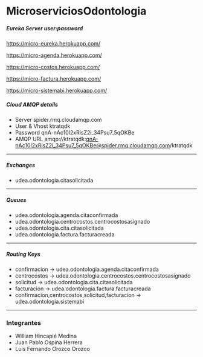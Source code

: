 # MicroserviciosOdontologia

##### Eureka Server user:password

https://micro-eureka.herokuapp.com/

https://micro-agenda.herokuapp.com/

https://micro-costos.herokuapp.com/

https://micro-factura.herokuapp.com/

https://micro-sistemabi.herokuapp.com/

##### Cloud AMQP details

* Server	spider.rmq.cloudamqp.com
* User & Vhost	ktratqdk
* Password	qnA-nAc10I2xRisZ2i_34Psu7_5qOKBe
* AMQP URL	amqp://ktratqdk:qnA-nAc10I2xRisZ2i_34Psu7_5qOKBe@spider.rmq.cloudamqp.com/ktratqdk

---

##### Exchanges

* udea.odontologia.citasolicitada

---

##### Queues

* udea.odontologia.agenda.citaconfirmada
* udea.odontologia.centrocostos.centrocostosasignado
* udea.odontologia.cita.citasolicitada
* udea.odontologia.factura.facturacreada

---

##### Routing Keys

* confirmacion -> udea.odontologia.agenda.citaconfirmada
* centrocostos -> udea.odontologia.centrocostos.centrocostosasignado
* solicitud -> udea.odontologia.cita.citasolicitada
* facturacion -> udea.odontologia.factura.facturacreada
* confirmacion,centrocostos,solicitud,facturacion -> udea.odontologia.sistemabi

---

### Integrantes

* William Hincapié Medina
* Juan Pablo Ospina Herrera
* Luis Fernando Orozco Orozco
